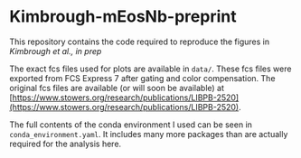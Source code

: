 # Kimbrough-mEosNb-preprint

This repository contains the code required to reproduce the figures in *Kimbrough et al., in prep*

The exact fcs files used for plots are available in `data/`. These fcs files were exported from FCS Express 7 after gating and color compensation. The original fcs files are available (or will soon be available) at [https://www.stowers.org/research/publications/LIBPB-2520](https://www.stowers.org/research/publications/LIBPB-2520).

The full contents of the conda environment I used can be seen in `conda_environment.yaml`. It includes many more packages than are actually required for the analysis here.
